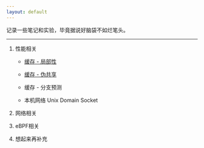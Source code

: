 ```yaml
---
layout: default
---
```


记录一些笔记和实验，毕竟据说好脑袋不如烂笔头。

---

1. 性能相关
   
   - [缓存 - 局部性](./Performance/Locality_of_reference.md)
   
   - [缓存 - 伪共享](./Performance/False_sharing.md)
   
   - 缓存 - 分支预测
   
   - 本机网络 Unix Domain Socket
   

2. 网络相关

3. eBPF相关

4. 想起来再补充
